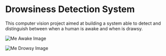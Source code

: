 # Drowsiness Detection System
This computer vision project aimed at building a system able to detect and distinguish between when a human is awake and when is drawsy.

![Me Awake Image](https://github.com/user-attachments/assets/7ae0ee65-e596-462c-8e4f-00d72d768bdc)

![Me Drowsy Image](https://github.com/user-attachments/assets/3d8f180b-d8b9-47a0-968f-ba40ea1c73ce)

